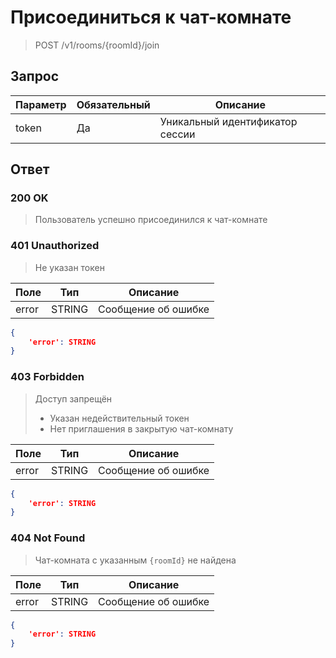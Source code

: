 # Присоединиться к чат-комнате
> POST /v1/rooms/{roomId}/join

## Запрос

Параметр | Обязательный | Описание
-|-|-
token | Да | Уникальный идентификатор сессии

## Ответ

### 200 OK
> Пользователь успешно присоединился к чат-комнате

### 401 Unauthorized
> Не указан токен

Поле | Тип | Описание
-|-|-
error | STRING | Сообщение об ошибке

```json
{
    'error': STRING
}
```

### 403 Forbidden
> Доступ запрещён
> * Указан недействительный токен
> * Нет приглашения в закрытую чат-комнату

Поле | Тип | Описание
-|-|-
error | STRING | Сообщение об ошибке

```json
{
    'error': STRING
}
```

### 404 Not Found
> Чат-комната с указанным `{roomId}` не найдена

Поле | Тип | Описание
-|-|-
error | STRING | Сообщение об ошибке

```json
{
    'error': STRING
}
```
